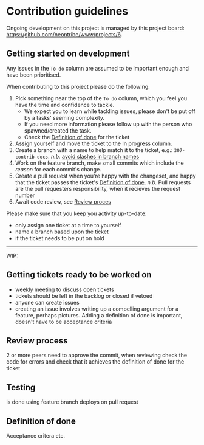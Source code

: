 # Contribution guidelines

Ongoing development on this project is managed by this project board: https://github.com/neontribe/www/projects/6.

## Getting started on development

Any issues in the `To do` column are assumed to be important enough and have been prioritised.

When contributing to this project please do the following:

1. Pick something near the top of the `To do` column, which you feel you have the time and confidence to tackle.
   - We expect you to learn while tackling issues, please don't be put off by a tasks' seeming complexity.
   - If you need more information please follow up with the person who spawned/created the task.
   - Check the [Definition of done](#definition-of-done) for the ticket
1. Assign yourself and move the ticket to the In progress column.
1. Create a branch with a name to help match it to the ticket, e.g.: `307-contrib-docs`. _n.b._ [avoid slashes in branch names](https://stackoverflow.com/questions/2527355/using-the-slash-character-in-git-branch-name/2527452#2527452)
1. Work on the feature branch, make small commits which include the _reason_ for each commit's change.
1. Create a pull request when you're happy with the changeset, and happy that the ticket passes the ticket's [Definition of done](#definition-of-done).
   _n.b._ Pull requests are the pull requesters responsibility, when it recieves the request number
1. Await code review, see [Review proces](#review-process)

Please make sure that you keep you activity up-to-date:

- only assign one ticket at a time to yourself
- name a branch based upon the ticket
- if the ticket needs to be put on hold

---

WIP:

## Getting tickets ready to be worked on

- weekly meeting to discuss open tickets
- tickets should be left in the backlog or closed if vetoed
- anyone can create issues
- creating an issue involves writing up a compelling argument for a feature, perhaps pictures. Adding a definition of done is important, doesn't have to be acceptance criteria

## Review process

2 or more peers need to approve the commit, when reviewing check the code for errors and check that it achieves the definition of done for the ticket

## Testing

is done using feature branch deploys on pull request

## Definition of done

Acceptance critera etc.

